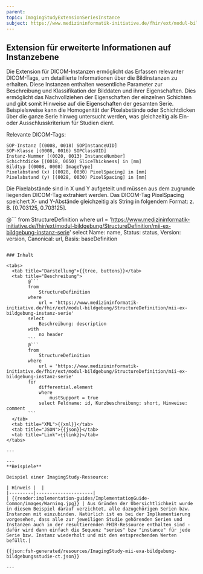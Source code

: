 ```yaml
---
parent:
topic: ImagingStudyExtensionSeriesInstance
subject: https://www.medizininformatik-initiative.de/fhir/ext/modul-bildgebung/StructureDefinition/mii-ex-bildgebung-instanz-serie
---
```


## Extension für erweiterte Informationen auf Instanzebene

Die Extension für DICOM-Instanzen ermöglicht das Erfassen relevanter DICOM-Tags, um detaillierte Informationen über die Bildinstanzen zu erhalten. 
Diese Instanzen enthalten wesentliche Parameter zur Beschreibung und Klassifikation der Bilddaten und ihrer Eigenschaften. 
Dies ermöglicht das Nachvollziehen der Eigenschaften der einzelnen Schichten und gibt somit Hinweise auf die Eigenschaften der gesamten Serie. 
Beispielsweise kann die Homogenität der Pixelabstände oder Schichtdicken über die ganze Serie hinweg untersucht werden, was gleichzeitig als Ein- oder Ausschlusskriterium für Studien dient.

Relevante DICOM-Tags:

    SOP-Instanz [(0008, 0018) SOPInstanceUID]
    SOP-Klasse [(0008, 0016) SOPClassUID]
    Instanz-Nummer [(0020, 0013) InstanceNumber]
    Schichtdicke [(0018, 0050) SliceThickness] in [mm]
    Bildtyp [(0008, 0008) ImageType]
    Pixelabstand (x) [(0028, 0030) PixelSpacing] in [mm]
    Pixelabstand (y) [(0028, 0030) PixelSpacing] in [mm]

Die Pixelabstände sind in X und Y aufgeteilt und müssen aus dem zugrunde liegenden DICOM-Tag extrahiert werden. 
Das DICOM-Tag PixelSpacing speichert X- und Y-Abstände gleichzeitig als String in folgendem Format: z. B. [0.703125, 0.703125].

@```
from
    StructureDefinition
where
    url = 'https://www.medizininformatik-initiative.de/fhir/ext/modul-bildgebung/StructureDefinition/mii-ex-bildgebung-instanz-serie'
select
    Name: name, Status: status, Version: version, Canonical: url, Basis: baseDefinition
```

### Inhalt

<tabs>
  <tab title="Darstellung">{{tree, buttons}}</tab>
  <tab title="Beschreibung">
        @```
        from
	        StructureDefinition
        where
	        url = 'https://www.medizininformatik-initiative.de/fhir/ext/modul-bildgebung/StructureDefinition/mii-ex-bildgebung-instanz-serie'
        select
	        Beschreibung: description
        with
            no header
        ```
        @```
        from
            StructureDefinition
        where
            url = 'https://www.medizininformatik-initiative.de/fhir/ext/modul-bildgebung/StructureDefinition/mii-ex-bildgebung-instanz-serie'
        for
            differential.element
            where
                mustSupport = true
            select Feldname: id, Kurzbeschreibung: short, Hinweise: comment
        ```
  </tab>
  <tab title="XML">{{xml}}</tab>
  <tab title="JSON">{{json}}</tab>
  <tab title="Link">{{link}}</tab>
</tabs>

---

--- 
**Beispiele**

Beispiel einer ImagingStudy-Ressource:

| Hinweis |  |
|---------|---------------------|
| {{render:implementation-guides/ImplementationGuide-Common/images/Warning.jpg}} | Aus Gründen der Übersichtlichkeit wurde in diesem Beispiel darauf verzichtet, alle dazugehörigen Serien bzw. Instanzen mit einzubinden. Natürlich ist es bei der Implkementierung vorgesehen, dass alle zur jeweiligen Studie gehörenden Serien und Instanzen auch in der resultierenden FHIR-Ressource enthalten sind - dafür wird dann einfach die Sequenz "series" bzw "instance" für jede Serie bzw. Instanz wiederholt und mit den entsprechenden Werten befüllt.|

{{json:fsh-generated/resources/ImagingStudy-mii-exa-bildgebung-bildgebungsstudie-ct.json}}

---
